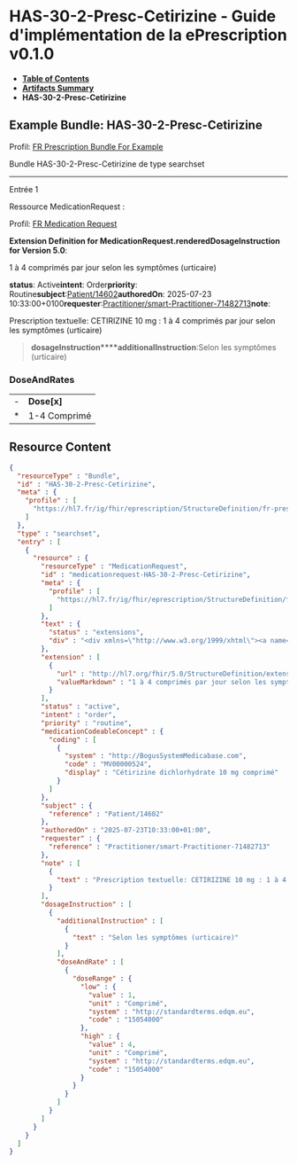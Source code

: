 # HAS-30-2-Presc-Cetirizine - Guide d'implémentation de la ePrescription v0.1.0

* [**Table of Contents**](toc.md)
* [**Artifacts Summary**](artifacts.md)
* **HAS-30-2-Presc-Cetirizine**

## Example Bundle: HAS-30-2-Presc-Cetirizine

Profil: [FR Prescription Bundle For Example](StructureDefinition-fr-prescription-bundle-for-example.md)

Bundle HAS-30-2-Presc-Cetirizine de type searchset

-------

Entrée 1

Ressource MedicationRequest :

> 

Profil: [FR Medication Request](StructureDefinition-fr-medicationrequest.md)

**Extension Definition for MedicationRequest.renderedDosageInstruction for Version 5.0**:

1 à 4 comprimés par jour selon les symptômes (urticaire)

**status**: Active**intent**: Order**priority**: Routine**subject**:[Patient/14602](Patient/14602)**authoredOn**: 2025-07-23 10:33:00+0100**requester**:[Practitioner/smart-Practitioner-71482713](Practitioner/smart-Practitioner-71482713)**note**:
> 

Prescription textuelle: CETIRIZINE 10 mg : 1 à 4 comprimés par jour selon les symptômes (urticaire)


> **dosageInstruction****additionalInstruction**:Selon les symptômes (urticaire)

### DoseAndRates

| | |
| :--- | :--- |
| - | **Dose[x]** |
| * | 1-4 Comprimé |





## Resource Content

```json
{
  "resourceType" : "Bundle",
  "id" : "HAS-30-2-Presc-Cetirizine",
  "meta" : {
    "profile" : [
      "https://hl7.fr/ig/fhir/eprescription/StructureDefinition/fr-prescription-bundle-for-example"
    ]
  },
  "type" : "searchset",
  "entry" : [
    {
      "resource" : {
        "resourceType" : "MedicationRequest",
        "id" : "medicationrequest-HAS-30-2-Presc-Cetirizine",
        "meta" : {
          "profile" : [
            "https://hl7.fr/ig/fhir/eprescription/StructureDefinition/fr-medicationrequest"
          ]
        },
        "text" : {
          "status" : "extensions",
          "div" : "<div xmlns=\"http://www.w3.org/1999/xhtml\"><a name=\"MedicationRequest_medicationrequest-HAS-30-2-Presc-Cetirizine\"> </a><p class=\"res-header-id\"><b>Narratif généré : PrescriptionMédicamenteuseTODO medicationrequest-HAS-30-2-Presc-Cetirizine</b></p><a name=\"medicationrequest-HAS-30-2-Presc-Cetirizine\"> </a><a name=\"hcmedicationrequest-HAS-30-2-Presc-Cetirizine\"> </a><div style=\"display: inline-block; background-color: #d9e0e7; padding: 6px; margin: 4px; border: 1px solid #8da1b4; border-radius: 5px; line-height: 60%\"><p style=\"margin-bottom: 0px\"/><p style=\"margin-bottom: 0px\">Profil: <a href=\"StructureDefinition-fr-medicationrequest.html\">FR Medication Request</a></p></div><p><b>Extension Definition for MedicationRequest.renderedDosageInstruction for Version 5.0</b>: </p><div><p>1 à 4 comprimés par jour selon les symptômes (urticaire)</p>\n</div><p><b>status</b>: Active</p><p><b>intent</b>: Order</p><p><b>priority</b>: Routine</p><p><b>medication</b>: <span title=\"Codes :{http://BogusSystemMedicabase.com MV00000524}\">Cétirizine dichlorhydrate 10 mg comprimé</span></p><p><b>subject</b>: <a href=\"Patient/14602\">Patient/14602</a></p><p><b>authoredOn</b>: 2025-07-23 10:33:00+0100</p><p><b>requester</b>: <a href=\"Practitioner/smart-Practitioner-71482713\">Practitioner/smart-Practitioner-71482713</a></p><p><b>note</b>: </p><blockquote><div><p>Prescription textuelle: CETIRIZINE 10 mg : 1 à 4 comprimés par jour selon les symptômes (urticaire)</p>\n</div></blockquote><blockquote><p><b>dosageInstruction</b></p><p><b>additionalInstruction</b>: <span title=\"Codes :\">Selon les symptômes (urticaire)</span></p><h3>DoseAndRates</h3><table class=\"grid\"><tr><td style=\"display: none\">-</td><td><b>Dose[x]</b></td></tr><tr><td style=\"display: none\">*</td><td>1-4 Comprimé</td></tr></table></blockquote></div>"
        },
        "extension" : [
          {
            "url" : "http://hl7.org/fhir/5.0/StructureDefinition/extension-MedicationRequest.renderedDosageInstruction",
            "valueMarkdown" : "1 à 4 comprimés par jour selon les symptômes (urticaire)"
          }
        ],
        "status" : "active",
        "intent" : "order",
        "priority" : "routine",
        "medicationCodeableConcept" : {
          "coding" : [
            {
              "system" : "http://BogusSystemMedicabase.com",
              "code" : "MV00000524",
              "display" : "Cétirizine dichlorhydrate 10 mg comprimé"
            }
          ]
        },
        "subject" : {
          "reference" : "Patient/14602"
        },
        "authoredOn" : "2025-07-23T10:33:00+01:00",
        "requester" : {
          "reference" : "Practitioner/smart-Practitioner-71482713"
        },
        "note" : [
          {
            "text" : "Prescription textuelle: CETIRIZINE 10 mg : 1 à 4 comprimés par jour selon les symptômes (urticaire)"
          }
        ],
        "dosageInstruction" : [
          {
            "additionalInstruction" : [
              {
                "text" : "Selon les symptômes (urticaire)"
              }
            ],
            "doseAndRate" : [
              {
                "doseRange" : {
                  "low" : {
                    "value" : 1,
                    "unit" : "Comprimé",
                    "system" : "http://standardterms.edqm.eu",
                    "code" : "15054000"
                  },
                  "high" : {
                    "value" : 4,
                    "unit" : "Comprimé",
                    "system" : "http://standardterms.edqm.eu",
                    "code" : "15054000"
                  }
                }
              }
            ]
          }
        ]
      }
    }
  ]
}

```

